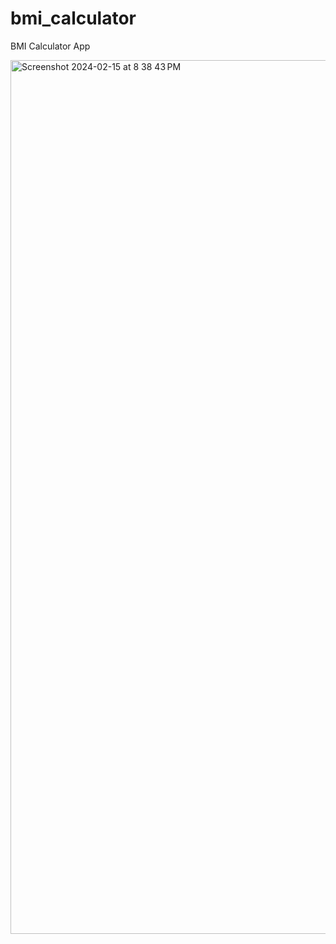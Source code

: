 # bmi_calculator

BMI Calculator App


<img width="1398" alt="Screenshot 2024-02-15 at 8 38 43 PM" src="https://github.com/iradtaufique/bmi_calculator-/assets/45198289/257ff747-9767-415b-9848-027c8d76fa28">